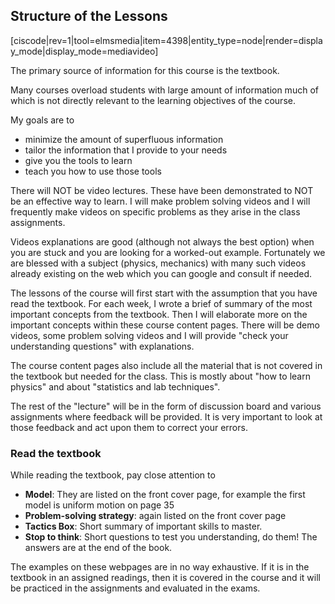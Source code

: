 ## Structure of the Lessons
[ciscode|rev=1|tool=elmsmedia|item=4398|entity_type=node|render=display_mode|display_mode=mediavideo]

The primary source of information for this course is the textbook. 

Many courses overload students with large amount of information much of which is not directly relevant to the learning objectives of the course. 

My goals are to 

* minimize the amount of superfluous information
* tailor the information that I provide to your needs
* give you the tools to learn
* teach you how to use those tools 

There will NOT be video lectures.  These have been demonstrated to NOT be an effective way to learn. I will make problem solving videos and I will frequently make videos on specific problems as they arise in the class assignments. 

Videos explanations are good (although not always the best option) when you are stuck and you are looking for a worked-out example. Fortunately we are blessed with a subject (physics, mechanics) with many such videos already existing on the web which you can google and consult if needed. 

The lessons of the course will first start with the assumption that you have read the textbook. For each week, I wrote a brief of summary of the most important concepts from the textbook. Then I will elaborate more on the important concepts within these course content pages. There will be demo videos, some problem solving videos and I will provide "check your understanding questions" with explanations. 

The course content pages also include all the material that is not covered in the textbook but needed for the class. This is mostly about "how to learn physics" and about "statistics and lab techniques".

The rest of the "lecture" will be in the form of discussion board and various assignments where feedback will be provided. It is very important to look at those feedback and act upon them to correct your errors. 

### Read the textbook

While reading the textbook, pay close attention to 

* **Model**: They are listed on the front cover page, for example the first model is uniform motion on page 35
* **Problem-solving strategy**: again listed on the front cover page
* **Tactics Box**: Short summary of important skills to master.  
* **Stop to think**: Short questions to test you understanding, do them! The answers are at the end of the book.  


<lrndesign-sidenote label="Instructor Note" icon="bookmark" bg-color="#c2e5f2">
The examples on these webpages are in no way exhaustive. If it is in the textbook in an assigned readings, then it is covered in the course and it will be practiced in the assignments and evaluated in the exams.
</lrndesign-sidenote> 



